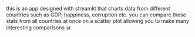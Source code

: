 this is an app designed with streamlit that charts data from different countries such as GDP, happiness, corruption etc. you can compare these stats 
from all countries at once on a scatter plot allowing you to make many interesting comparisons 📊   
